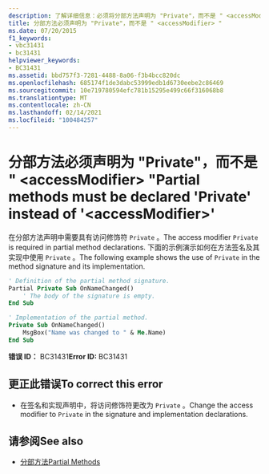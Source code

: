 ```yaml
---
description: 了解详细信息：必须将分部方法声明为 "Private"，而不是 " <accessModifier> "
title: 分部方法必须声明为 "Private"，而不是 " <accessModifier> "
ms.date: 07/20/2015
f1_keywords:
- vbc31431
- bc31431
helpviewer_keywords:
- BC31431
ms.assetid: bbd757f3-7281-4488-8a06-f3b4bcc820dc
ms.openlocfilehash: 685174f1de3dabc53999edb1d6730eebe2c86469
ms.sourcegitcommit: 10e719780594efc781b15295e499c66f316068b8
ms.translationtype: MT
ms.contentlocale: zh-CN
ms.lasthandoff: 02/14/2021
ms.locfileid: "100484257"
---
```

# <a name="partial-methods-must-be-declared-private-instead-of-accessmodifier"></a><span data-ttu-id="8008e-103">分部方法必须声明为 "Private"，而不是 " \<accessModifier> "</span><span class="sxs-lookup"><span data-stu-id="8008e-103">Partial methods must be declared 'Private' instead of '\<accessModifier>'</span></span>

<span data-ttu-id="8008e-104">在分部方法声明中需要具有访问修饰符 `Private` 。</span><span class="sxs-lookup"><span data-stu-id="8008e-104">The access modifier `Private` is required in partial method declarations.</span></span> <span data-ttu-id="8008e-105">下面的示例演示如何在方法签名及其实现中使用 `Private` 。</span><span class="sxs-lookup"><span data-stu-id="8008e-105">The following example shows the use of `Private` in the method signature and its implementation.</span></span>  
  
```vb  
' Definition of the partial method signature.  
Partial Private Sub OnNameChanged()  
    ' The body of the signature is empty.  
End Sub  
```  
  
```vb  
' Implementation of the partial method.  
Private Sub OnNameChanged()  
    MsgBox("Name was changed to " & Me.Name)  
End Sub  
```  
  
 <span data-ttu-id="8008e-106">**错误 ID：** BC31431</span><span class="sxs-lookup"><span data-stu-id="8008e-106">**Error ID:** BC31431</span></span>  
  
## <a name="to-correct-this-error"></a><span data-ttu-id="8008e-107">更正此错误</span><span class="sxs-lookup"><span data-stu-id="8008e-107">To correct this error</span></span>  
  
- <span data-ttu-id="8008e-108">在签名和实现声明中，将访问修饰符更改为 `Private` 。</span><span class="sxs-lookup"><span data-stu-id="8008e-108">Change the access modifier to `Private` in the signature and implementation declarations.</span></span>  
  
## <a name="see-also"></a><span data-ttu-id="8008e-109">请参阅</span><span class="sxs-lookup"><span data-stu-id="8008e-109">See also</span></span>

- [<span data-ttu-id="8008e-110">分部方法</span><span class="sxs-lookup"><span data-stu-id="8008e-110">Partial Methods</span></span>](../programming-guide/language-features/procedures/partial-methods.md)
